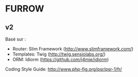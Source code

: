 # FURROW
## v2

Basé sur :
- Router: Slim Framework (http://www.slimframework.com/)
- Templates: Twig (http://twig.sensiolabs.org/)
- ORM: Idiorm (https://github.com/j4mie/idiorm)

Coding Style Guide:
http://www.php-fig.org/psr/psr-1/fr/
